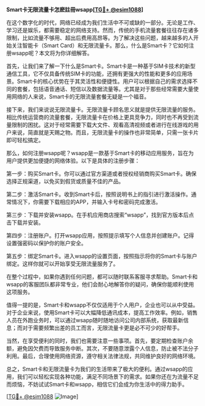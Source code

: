 **Smart卡无限流量卡怎麽註冊wsapp[[TG💪+ @esim1088](https://t.me/s/esim1088)]**

在这个数字化的时代，网络已经成为我们生活中不可或缺的一部分。无论是工作、学习还是娱乐，都需要稳定的网络支持。然而，传统的手机流量套餐往往存在诸多限制，比如流量不够用、超出后费用高昂等。为了解决这些问题，越来越多的人开始关注智能卡（Smart Card）和无限流量卡。那么，什么是Smart卡？它如何注册wsapp呢？本文将为你详细解答。

首先，让我们来了解一下什么是Smart卡。Smart卡是一种基于SIM卡技术的新型通信工具，它不仅具备传统SIM卡的功能，还拥有更强大的性能和更多的应用场景。Smart卡的核心优势在于其灵活性和便捷性。用户可以根据自己的需求选择不同的套餐，包括语音通话、短信以及数据流量等。尤其是对于那些经常需要大量使用网络的人来说，Smart卡的无限流量套餐无疑是一个福音。

接下来，我们来说说无限流量卡。无限流量卡顾名思义就是提供无限流量的服务。相比传统运营商的流量套餐，无限流量卡在价格上更具竞争力，同时也不再受到流量限制的困扰。这对于经常需要下载大文件、观看高清视频或者进行在线游戏的用户来说，简直就是天赐之物。而且，无限流量卡的操作也非常简单，只需一张卡片即可轻松搞定。

那么，如何注册wsapp呢？wsapp是一款基于Smart卡的移动应用服务，旨在为用户提供更加便捷的网络体验。以下是具体的注册步骤：

第一步：购买Smart卡。你可以通过官方渠道或者授权经销商购买Smart卡。确保选择正规渠道，以免买到假货或质量不佳的产品。

第二步：激活Smart卡。收到Smart卡后，按照说明书上的指引进行激活操作。通常情况下，你需要下载相应的APP，并输入卡号和密码完成激活。

第三步：下载并安装wsapp。在手机应用商店搜索“wsapp”，找到官方版本后点击下载并安装。

第四步：注册账户。打开wsapp应用，按照提示填写个人信息并创建账户。记得设置强密码以保护你的账户安全。

第五步：绑定Smart卡。进入wsapp的设置页面，按照指示将你的Smart卡与账户绑定。这样你就可以开始享受无限流量服务了。

在整个过程中，如果你遇到任何问题，都可以随时联系客服寻求帮助。Smart卡和wsapp的客服团队都非常专业，他们会耐心地解答你的疑问，确保你能顺利使用这项服务。

值得一提的是，Smart卡和wsapp不仅仅适用于个人用户，企业也可以从中受益。对于企业来说，使用Smart卡可以大幅降低通讯成本，提高工作效率。例如，销售人员在外跑业务时，可以通过wsapp随时随地访问公司内部系统，获取最新信息；而对于需要频繁出差的员工而言，无限流量卡更是必不可少的好帮手。

当然，在享受便利的同时，我们也需要注意一些事项。首先，要定期检查账户余额，避免因欠费而导致服务中断。其次，不要随意泄露个人信息，防止被不法分子利用。最后，合理使用网络资源，遵守相关法律法规，共同维护良好的网络环境。

总之，Smart卡和无限流量卡为我们的生活带来了极大的便利。通过wsapp的应用，我们可以轻松实现各种功能，满足不同场景下的需求。如果你还在为流量不足而烦恼，不妨试试Smart卡和wsapp，相信它们会成为你生活中的得力助手。

[[TG💪+ @esim1088](https://t.me/s/esim1088) ![Image](https://i.postimg.cc/4NQfJmqS/Snipaste-2025-05-13-00-14-12.png)]